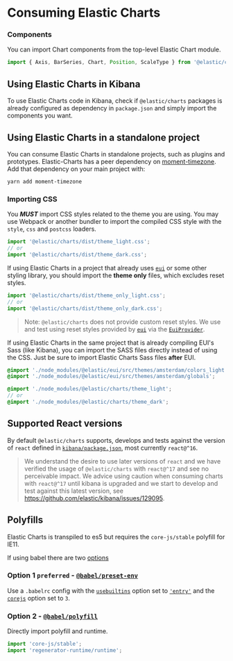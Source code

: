 # Consuming Elastic Charts

### Components

You can import Chart components from the top-level Elastic Chart module.

```js
import { Axis, BarSeries, Chart, Position, ScaleType } from '@elastic/charts';
```

## Using Elastic Charts in Kibana

To use Elastic Charts code in Kibana, check if `@elastic/charts` packages is already configured as dependency in `package.json` and simply import the components you want.

## Using Elastic Charts in a standalone project

You can consume Elastic Charts in standalone projects, such as plugins and prototypes. Elastic-Charts has a peer dependency on [moment-timezone](https://momentjs.com/timezone/). Add that dependency on your main project with:

```
yarn add moment-timezone
```

### Importing CSS

You __*MUST*__ import CSS styles related to the theme you are using. You may use Webpack or another bundler to import the compiled CSS style with the `style`, `css` and `postcss` loaders.

```js
import '@elastic/charts/dist/theme_light.css';
// or
import '@elastic/charts/dist/theme_dark.css';
```

If using Elastic Charts in a project that already uses [`eui`](https://github.com/elastic/eui) or some other styling library, you should import the **theme only** files, which excludes reset styles.

```js
import '@elastic/charts/dist/theme_only_light.css';
// or
import '@elastic/charts/dist/theme_only_dark.css';
```

> Note: `@elastic/charts` does not provide custom reset styles. We use and test using reset styles provided by [`eui`](https://github.com/elastic/eui) via the [`EuiProvider`](https://eui.elastic.co/#/utilities/provider).

If using Elastic Charts in the same project that is already compiling EUI's Sass (like Kibana), you can import the SASS files directly instead of using the CSS. Just be sure to import Elastic Charts Sass files **after** EUI.

```scss
@import './node_modules/@elastic/eui/src/themes/amsterdam/colors_light';
@import './node_modules/@elastic/eui/src/themes/amsterdam/globals';

@import './node_modules/@elastic/charts/theme_light';
// or
@import './node_modules/@elastic/charts/theme_dark';
```

## Supported React versions

By default `@elastic/charts` supports, develops and tests against the version of `react` defined in [`kibana/package.json`](https://github.com/elastic/kibana/blob/main/package.json), most currently `react@^16`.

> We understand the desire to use later versions of `react` and we have verified the usage of `@elastic/charts` with `react@^17` and see no perceivable impact. We advice using caution when consuming charts with `react@^17` until kibana is upgraded and we start to develop and test against this latest version, see https://github.com/elastic/kibana/issues/129095.

## Polyfills

Elastic Charts is transpiled to es5 but requires the `core-js/stable` polyfill for IE11.

If using babel there are two [options](https://github.com/zloirock/core-js/blob/master/docs/2019-03-19-core-js-3-babel-and-a-look-into-the-future.md#babel)

### Option 1 `preferred` - [`@babel/preset-env`](https://github.com/zloirock/core-js/blob/master/docs/2019-03-19-core-js-3-babel-and-a-look-into-the-future.md#babelpreset-env)

Use a `.babelrc` config with the [`usebuiltins`](https://babeljs.io/docs/en/babel-preset-env#usebuiltins) option set to [`'entry'`](https://babeljs.io/docs/en/babel-preset-env#usebuiltins-entry) and the [`corejs`](https://babeljs.io/docs/en/babel-preset-env#corejs) option set to `3`.

### Option 2 - [`@babel/polyfill`](https://github.com/zloirock/core-js/blob/master/docs/2019-03-19-core-js-3-babel-and-a-look-into-the-future.md#babelpolyfill)

Directly import polyfill and runtime.

```js
import 'core-js/stable';
import 'regenerator-runtime/runtime';
```
